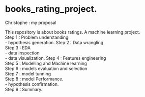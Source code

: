 # books_rating_project. 
Christophe : my proposal 

This repository is about books ratings.  A machine learning project.  
Step 1 : Problem understanding   
        - hypothesis generation. 
Step 2 : Data wrangling   
Step 3 : EDA   
       - data inspection   
       - data visualization. 
Step 4 : Features engineering   
Step 5 : Modelling and Machine learning   
Step 6 : models evaluation and selection   
Step 7 : model tunning   
Step 8 : model Performance.    
        - hypothesis confirmation.   
Step 9 : Summary.    
